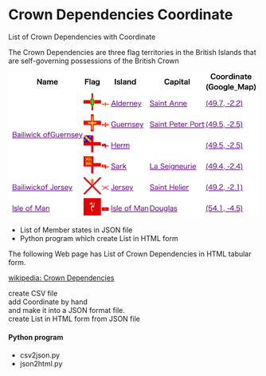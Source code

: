 Crown Dependencies Coordinate
===============

List of Crown Dependencies with Coordinate

 The Crown Dependencies are three flag territories in the British Islands that are self-governing possessions of the British Crown

![crown dependencies coordinate](https://github.com/ohwada/World_Countries/blob/main/crown_dependencies_coordinates/screenshots/crown_dependencies_coordinates.png)

- List of Member states in JSON file
- Python program which create List in HTML form

The following Web page has List of Crown Dependencies in HTML tabular form.

[wikipedia:  Crown Dependencies](https://en.wikipedia.org/wiki/Crown_Dependencies)

create CSV file  
add  Coordinate by hand  
and make it into a JSON format file.  
create List in HTML form from JSON file  

#### Python program
- csv2json.py
- json2html.py

